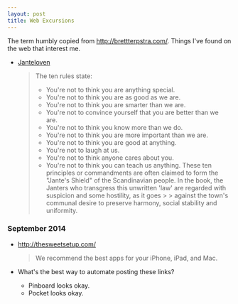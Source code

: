 ```yaml
---
layout: post
title: Web Excursions
---
```

The term humbly copied from http://brettterpstra.com/. Things I've found on the
web that interest me.


- [Janteloven](http://en.wikipedia.org/wiki/Law_of_Jante)
  
  > The ten rules state:
  > 
  > - You're not to think you are anything special.
  > - You're not to think you are as good as we are.
  > - You're not to think you are smarter than we are.
  > - You're not to convince yourself that you are better than we are.
  > - You're not to think you know more than we do.
  > - You're not to think you are more important than we are.
  > - You're not to think you are good at anything.
  > - You're not to laugh at us.
  > - You're not to think anyone cares about you.
  > - You're not to think you can teach us anything.
  > These ten principles or commandments are often claimed to form the "Jante's Shield" of the Scandinavian people.
  > In the book, the Janters who transgress this unwritten 'law' are regarded with suspicion and some hostility, as it goes   >   > against the town's communal desire to preserve harmony, social stability and uniformity.


### September 2014

-   http://thesweetsetup.com/ 

    > We recommend the best apps for your iPhone, iPad, and Mac.

-   What's the best way to automate posting these links?
    
    - Pinboard looks okay. 
    - Pocket looks okay.


